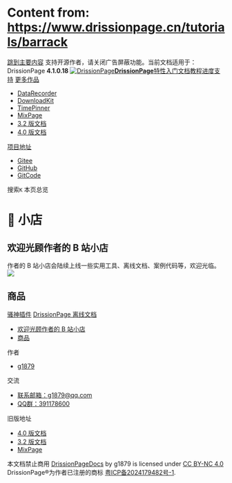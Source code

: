 # Content from: https://www.drissionpage.cn/tutorials/barrack

[跳到主要内容](https://www.drissionpage.cn/tutorials/barrack#__docusaurus_skipToContent_fallback)
支持开源作者，请关闭广告屏蔽功能。当前文档适用于：DrissionPage **4.1.0.18**
[![DrissionPage](https://www.drissionpage.cn/img/color_logo.png)**DrissionPage**](https://www.drissionpage.cn/)[特性](https://www.drissionpage.cn/features/4.1)[入门](https://www.drissionpage.cn/get_start/installation)[文档](https://www.drissionpage.cn/browser_control/intro)[教程](https://www.drissionpage.cn/tutorials/xingqiu)[进度](https://www.drissionpage.cn/versions/4.1.x)[支持](https://www.drissionpage.cn/support)
[更多作品](https://www.drissionpage.cn/tutorials/barrack)
  * [DataRecorder](https://drissionpage.cn/DataRecorderDocs)
  * [DownloadKit](https://drissionpage.cn/DownloadKitDocs)
  * [TimePinner](https://drissionpage.cn/TimePinnerDocs)
  * [MixPage](https://drissionpage.cn/MixPageDocs)
  * [3.2 版文档](https://mall.bilibili.com/neul-next/detailuniversal/detail.html?isMerchant=1&page=detailuniversal_detail&saleType=10&itemsId=12019346&loadingShow=1&noTitleBar=1&msource=merchant_share)
  * [4.0 版文档](https://mall.bilibili.com/neul-next/detailuniversal/detail.html?isMerchant=1&page=detailuniversal_detail&saleType=10&itemsId=12020073&loadingShow=1&noTitleBar=1&msource=merchant_share)


[项目地址](https://www.drissionpage.cn/tutorials/barrack)
  * [Gitee](https://gitee.com/g1879/DrissionPage)
  * [GitHub](https://github.com/g1879/DrissionPage)
  * [GitCode](https://gitcode.com/g1879/DrissionPage)


搜索`K`
本页总览
# 🏪 小店
## 欢迎光顾作者的 B 站小店[​](https://www.drissionpage.cn/tutorials/barrack#欢迎光顾作者的-b-站小店 "欢迎光顾作者的 B 站小店的直接链接")
作者的 B 站小店会陆续上线一些实用工具、离线文档、案例代码等，欢迎光临。
![](https://www.drissionpage.cn/assets/images/barrack-d92b34e66fbfb806f484614a6b8f8833.png)
## 商品[​](https://www.drissionpage.cn/tutorials/barrack#商品 "商品的直接链接")
[骚神插件](https://gf.bilibili.com/item/detail/1108443001)
[DrissionPage 离线文档](https://gf.bilibili.com/item/detail/1108367001)
  * [欢迎光顾作者的 B 站小店](https://www.drissionpage.cn/tutorials/barrack#欢迎光顾作者的-b-站小店)
  * [商品](https://www.drissionpage.cn/tutorials/barrack#商品)


作者
  * [g1879](https://gitee.com/g1879)


交流
  * [联系邮箱：g1879@qq.com](https://www.drissionpage.cn/tutorials/barrack)
  * [QQ群：391178600](https://www.drissionpage.cn/tutorials/barrack)


旧版地址
  * [4.0 版文档](https://mall.bilibili.com/neul-next/detailuniversal/detail.html?isMerchant=1&page=detailuniversal_detail&saleType=10&itemsId=12020073&loadingShow=1&noTitleBar=1&msource=merchant_share)
  * [3.2 版文档](https://mall.bilibili.com/neul-next/detailuniversal/detail.html?isMerchant=1&page=detailuniversal_detail&saleType=10&itemsId=12019346&loadingShow=1&noTitleBar=1&msource=merchant_share)
  * [MixPage](https://DrissionPage.cn/mixpagedocs)


本文档禁止商用 [DrissionPageDocs](https://drissionpage.cn) by g1879 is licensed under [CC BY-NC 4.0](http://creativecommons.org/licenses/by-nc/4.0/?ref=chooser-v1)
DrissionPage®为作者已注册的商标 [粤ICP备2024179482号-1](https://beian.miit.gov.cn/).
